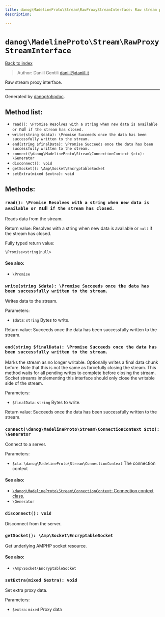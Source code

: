 ```yaml
---
title: danog\MadelineProto\Stream\RawProxyStreamInterface: Raw stream proxy interface.
description: 

---
```

# `danog\MadelineProto\Stream\RawProxyStreamInterface`
[Back to index](../../../index.md)

> Author: Daniil Gentili <daniil@daniil.it>  
  

Raw stream proxy interface.  




---
Generated by [danog/phpdoc](https://phpdoc.daniil.it).  
## Method list:
* `read(): \Promise Resolves with a string when new data is available or `null` if the stream has closed.`
* `write(string $data): \Promise Succeeds once the data has been successfully written to the stream.`
* `end(string $finalData): \Promise Succeeds once the data has been successfully written to the stream.`
* `connect(\danog\MadelineProto\Stream\ConnectionContext $ctx): \Generator`
* `disconnect(): void`
* `getSocket(): \Amp\Socket\EncryptableSocket`
* `setExtra(mixed $extra): void`

## Methods:
### `read(): \Promise Resolves with a string when new data is available or `null` if the stream has closed.`

Reads data from the stream.


Return value: Resolves with a string when new data is available or `null` if the stream has closed.

Fully typed return value:
```
\Promise<string|null>
```
#### See also: 
* `\Promise`




### `write(string $data): \Promise Succeeds once the data has been successfully written to the stream.`

Writes data to the stream.


Parameters:
* `$data`: `string` Bytes to write.  


Return value: Succeeds once the data has been successfully written to the stream.


### `end(string $finalData): \Promise Succeeds once the data has been successfully written to the stream.`

Marks the stream as no longer writable. Optionally writes a final data chunk before. Note that this is not the
same as forcefully closing the stream. This method waits for all pending writes to complete before closing the
stream. Socket streams implementing this interface should only close the writable side of the stream.


Parameters:
* `$finalData`: `string` Bytes to write.  


Return value: Succeeds once the data has been successfully written to the stream.


### `connect(\danog\MadelineProto\Stream\ConnectionContext $ctx): \Generator`

Connect to a server.


Parameters:
* `$ctx`: `\danog\MadelineProto\Stream\ConnectionContext` The connection context  


#### See also: 
* [`\danog\MadelineProto\Stream\ConnectionContext`: Connection context class.](./ConnectionContext.md)
* `\Generator`




### `disconnect(): void`

Disconnect from the server.



### `getSocket(): \Amp\Socket\EncryptableSocket`

Get underlying AMPHP socket resource.


#### See also: 
* `\Amp\Socket\EncryptableSocket`




### `setExtra(mixed $extra): void`

Set extra proxy data.


Parameters:
* `$extra`: `mixed` Proxy data  



